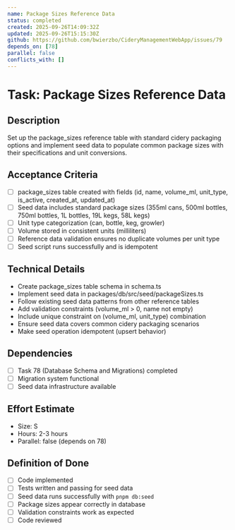 ```yaml
---
name: Package Sizes Reference Data
status: completed
created: 2025-09-26T14:09:32Z
updated: 2025-09-26T15:15:30Z
github: https://github.com/bwierzbo/CideryManagementWebApp/issues/79
depends_on: [78]
parallel: false
conflicts_with: []
---
```


# Task: Package Sizes Reference Data

## Description
Set up the package_sizes reference table with standard cidery packaging options and implement seed data to populate common package sizes with their specifications and unit conversions.

## Acceptance Criteria
- [ ] package_sizes table created with fields (id, name, volume_ml, unit_type, is_active, created_at, updated_at)
- [ ] Seed data includes standard package sizes (355ml cans, 500ml bottles, 750ml bottles, 1L bottles, 19L kegs, 58L kegs)
- [ ] Unit type categorization (can, bottle, keg, growler)
- [ ] Volume stored in consistent units (milliliters)
- [ ] Reference data validation ensures no duplicate volumes per unit type
- [ ] Seed script runs successfully and is idempotent

## Technical Details
- Create package_sizes table schema in schema.ts
- Implement seed data in packages/db/src/seed/packageSizes.ts
- Follow existing seed data patterns from other reference tables
- Add validation constraints (volume_ml > 0, name not empty)
- Include unique constraint on (volume_ml, unit_type) combination
- Ensure seed data covers common cidery packaging scenarios
- Make seed operation idempotent (upsert behavior)

## Dependencies
- [ ] Task 78 (Database Schema and Migrations) completed
- [ ] Migration system functional
- [ ] Seed data infrastructure available

## Effort Estimate
- Size: S
- Hours: 2-3 hours
- Parallel: false (depends on 78)

## Definition of Done
- [ ] Code implemented
- [ ] Tests written and passing for seed data
- [ ] Seed data runs successfully with `pnpm db:seed`
- [ ] Package sizes appear correctly in database
- [ ] Validation constraints work as expected
- [ ] Code reviewed